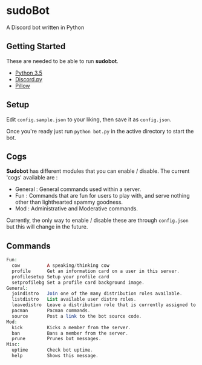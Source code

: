 # sudoBot
A Discord bot written in Python

## Getting Started

These are needed to be able to run **sudobot**.

- [Python 3.5](https://www.python.org/)
- [Discord.py](https://github.com/Rapptz/discord.py)
- [Pillow](https://github.com/python-pillow/Pillow)

## Setup

Edit `config.sample.json` to your liking, then save it as `config.json`.

Once you're ready just run `python bot.py` in the active directory to start the bot.

## Cogs

**Sudobot** has different modules that you can enable / disable. The current 'cogs' available are : 

- General : General commands used within a server. 
- Fun : Commands that are fun for users to play with, and serve nothing other than lighthearted spammy goodness.
- Mod : Administrative and Moderative commands.

Currently, the only way to enable / disable these are through `config.json` but this will change in the future.

## Commands
```php
Fun:
  cow          A speaking/thinking cow
  profile      Get an information card on a user in this server.
  profilesetup Setup your profile card
  setprofilebg Set a profile card background image.
General:
  joindistro   Join one of the many distribution roles available.
  listdistro   List available user distro roles.
  leavedistro  Leave a distribution role that is currently assigned to you.
  pacman       Pacman commands.
  source       Post a link to the bot source code.
Mod:
  kick         Kicks a member from the server.
  ban          Bans a member from the server.
  prune        Prunes bot messages.
Misc:
  uptime       Check bot uptime.
  help         Shows this message.
```
